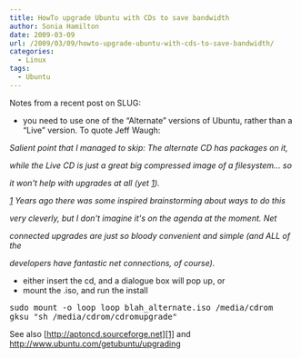 ```yaml
---
title: HowTo upgrade Ubuntu with CDs to save bandwidth
author: Sonia Hamilton
date: 2009-03-09
url: /2009/03/09/howto-upgrade-ubuntu-with-cds-to-save-bandwidth/
categories:
  - Linux
tags:
  - Ubuntu
---
```

Notes from a recent post on SLUG:

<!--more-->

  * you need to use one of the &#8220;Alternate&#8221; versions of Ubuntu, rather than a &#8220;Live&#8221; version. To quote Jeff Waugh:

*Salient point that I managed to skip: The alternate CD has packages on it,*

*while the Live CD is just a great big compressed image of a filesystem&#8230; so*

*it won't help with upgrades at all (yet [1]).*

*[1] Years ago there was some inspired brainstorming about ways to do this*

*very cleverly, but I don't imagine it's on the agenda at the moment. Net*

*connected upgrades are just so bloody convenient and simple (and ALL of the*

*developers have fantastic net connections, of course).*

  * either insert the cd, and a dialogue box will pop up, or
  * mount the .iso, and run the install

<pre>sudo mount -o loop loop blah_alternate.iso /media/cdrom
gksu "sh /media/cdrom/cdromupgrade"</pre>

See also [http://aptoncd.sourceforge.net][1] and <http://www.ubuntu.com/getubuntu/upgrading>

 [1]: http://aptoncd.sourceforge.net/
